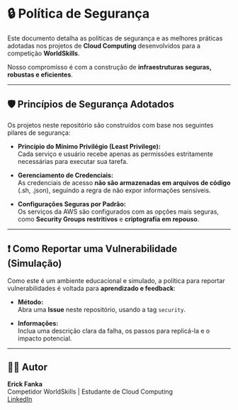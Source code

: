 # 🔒 Política de Segurança

Este documento detalha as políticas de segurança e as melhores práticas adotadas nos projetos de **Cloud Computing** desenvolvidos para a competição **WorldSkills**.  

Nosso compromisso é com a construção de **infraestruturas seguras, robustas e eficientes**.

---

## 🛡️ Princípios de Segurança Adotados

Os projetos neste repositório são construídos com base nos seguintes pilares de segurança:

- **Princípio do Mínimo Privilégio (Least Privilege):**  
  Cada serviço e usuário recebe apenas as permissões estritamente necessárias para executar sua tarefa.

- **Gerenciamento de Credenciais:**  
  As credenciais de acesso **não são armazenadas em arquivos de código** (.sh, .json), seguindo a regra de não expor informações sensíveis.

- **Configurações Seguras por Padrão:**  
  Os serviços da AWS são configurados com as opções mais seguras, como **Security Groups restritivos** e **criptografia em repouso**.

---

## ❗ Como Reportar uma Vulnerabilidade (Simulação)

Como este é um ambiente educacional e simulado, a política para reportar vulnerabilidades é voltada para **aprendizado e feedback**:

- **Método:**  
  Abra uma **Issue** neste repositório, usando a tag `security`.

- **Informações:**  
  Inclua uma descrição clara da falha, os passos para replicá-la e o impacto potencial.

---

## 👨‍💻 Autor

**Erick Fanka**  
Competidor WorldSkills | Estudante de Cloud Computing  
[LinkedIn](https://www.linkedin.com/in/erick-fanka)
